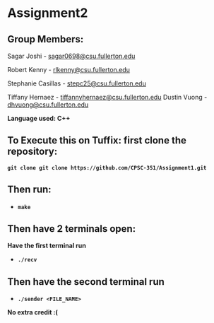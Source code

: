 # Assignment2
## Group Members: <br>
Sagar Joshi - sagar0698@csu.fullerton.edu 

Robert Kenny - rlkenny@csu.fullerton.edu 

Stephanie Casillas - stepc25@csu.fullerton.edu 

Tiffany Hernaez - tiffannyhernaez@csu.fullerton.edu 
Dustin Vuong - dhvuong@csu.fullerton.edu

<b>Language used: C++<b>

## To Execute this on Tuffix: first clone the repository:
`git clone git clone https://github.com/CPSC-351/Assignment1.git` <br>
## Then run: 
* `make`

## Then have 2 terminals open:
Have the first terminal run
* `./recv`

## Then have the second terminal run
* `./sender <FILE_NAME>`

No extra credit <b>:(</b>
